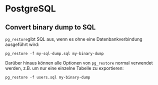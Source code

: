 # PostgreSQL

## Convert binary dump to SQL

`pg_restore`gibt SQL aus, wenn es ohne eine Datenbankverbindung ausgeführt wird:


```
pg_restore -f my-sql-dump.sql my-binary-dump
```

Darüber hinaus können alle Optionen von `pg_restore` normal verwendet werden, z.B. um nur eine einzelne Tabelle zu exportieren:

```
pg_restore -f users.sql my-binary-dump
```
